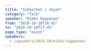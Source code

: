 ```yaml
---
title: "Sikkerhet i skyen"
category: "Talk"
speaker: "Mikko Hypponen"
from: "2019-10-18T16:45"
to: "2019-10-18T17:45"
page_type: "event"
speakers:
  - /speakers/2019-10/mikko-hypponen/
---
```


